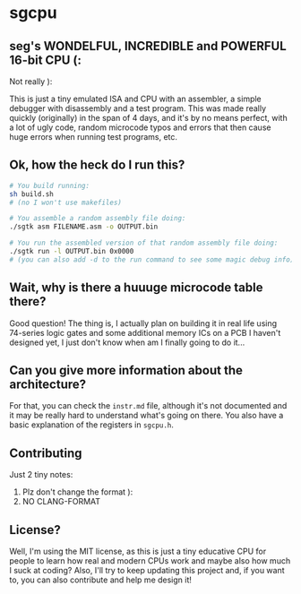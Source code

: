 # sgcpu
## seg's WONDELFUL, INCREDIBLE and POWERFUL 16-bit CPU (: 
Not really ):

This is just a tiny emulated ISA and CPU with an assembler, a simple debugger with disassembly and a test program. This was made really quickly (originally) in the span of 4 days, and it's by no means perfect, with a lot of ugly code, random microcode typos and errors that then cause huge errors when running test programs, etc.

## Ok, how the heck do I run this?
```bash
# You build running:
sh build.sh
# (no I won't use makefiles)

# You assemble a random assembly file doing:
./sgtk asm FILENAME.asm -o OUTPUT.bin

# You run the assembled version of that random assembly file doing:
./sgtk run -l OUTPUT.bin 0x0000
# (you can also add -d to the run command to see some magic debug info)
```

## Wait, why is there a huuuge microcode table there?
Good question! The thing is, I actually plan on building it in real life using 74-series logic gates and some additional memory ICs on a PCB I haven't designed yet, I just don't know when am I finally going to do it...

## Can you give more information about the architecture?
For that, you can check the `instr.md` file, although it's not documented and it may be really hard to understand what's going on there. You also have a basic explanation of the registers in `sgcpu.h`.

## Contributing
Just 2 tiny notes:

1. Plz don't change the format ):
2. NO CLANG-FORMAT

## License?
Well, I'm using the MIT license, as this is just a tiny educative CPU for people to learn how real and modern CPUs work and maybe also how much I suck at coding? Also, I'll try to keep updating this project and, if you want to, you can also contribute and help me design it!